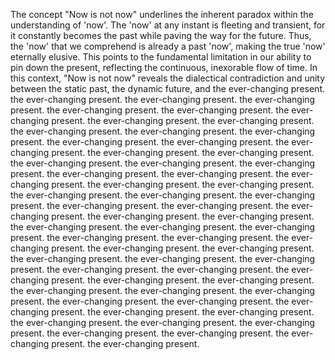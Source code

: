 
The concept "Now is not now" underlines the inherent paradox within the understanding of 'now'. The 'now' at any instant is fleeting and transient, for it constantly becomes the past while paving the way for the future. Thus, the 'now' that we comprehend is already a past 'now', making the true 'now' eternally elusive. This points to the fundamental limitation in our ability to pin down the present, reflecting the continuous, inexorable flow of time. In this context, "Now is not now" reveals the dialectical contradiction and unity between the static past, the dynamic future, and the ever-changing present. the ever-changing present. the ever-changing present. the ever-changing present. the ever-changing present. the ever-changing present. the ever-changing present. the ever-changing present. the ever-changing present. the ever-changing present. the ever-changing present. the ever-changing present. the ever-changing present. the ever-changing present. the ever-changing present. the ever-changing present. the ever-changing present. the ever-changing present. the ever-changing present. the ever-changing present. the ever-changing present. the ever-changing present. the ever-changing present. the ever-changing present. the ever-changing present. the ever-changing present. the ever-changing present. the ever-changing present. the ever-changing present. the ever-changing present. the ever-changing present. the ever-changing present. the ever-changing present. the ever-changing present. the ever-changing present. the ever-changing present. the ever-changing present. the ever-changing present. the ever-changing present. the ever-changing present. the ever-changing present. the ever-changing present. the ever-changing present. the ever-changing present. the ever-changing present. the ever-changing present. the ever-changing present. the ever-changing present. the ever-changing present. the ever-changing present. the ever-changing present. the ever-changing present. the ever-changing present. the ever-changing present. the ever-changing present. the ever-changing present. the ever-changing present. the ever-changing present. the ever-changing present. the ever-changing present. the ever-changing present. the ever-changing present. the ever-changing present. the ever-changing present.